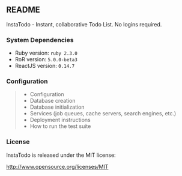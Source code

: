 ## README

InstaTodo - Instant, collaborative Todo List. No logins required.

### System Dependencies

* Ruby version: `ruby 2.3.0`
* RoR version: `5.0.0-beta3`
* ReactJS version: `0.14.7`

### Configuration

> * Configuration
> * Database creation
> * Database initialization
> * Services (job queues, cache servers, search engines, etc.)
> * Deployment instructions
> * How to run the test suite

### License

InstaTodo is released under the MIT license:

http://www.opensource.org/licenses/MIT
